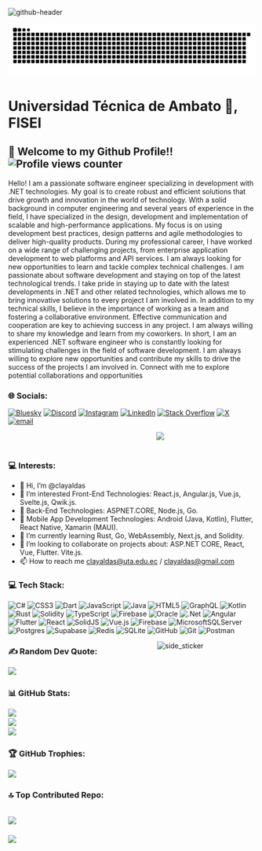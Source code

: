 ![github-header](https://github.com/user-attachments/assets/11329230-b0c0-426c-be4c-eaa835eb4c56)

<p align = "center">
	<img src = "https://github.com/7oSkaaa/7oSkaaa/blob/output/github-contribution-grid-snake.svg?" alt = "Snake Game"/>
</p>

# Universidad Técnica de Ambato 👋, FISEI
## 💫 Welcome to my Github Profile!! ![Profile views counter](https://komarev.com/ghpvc/?username=clayaldas&&style=flat-square)

Hello! I am a passionate software engineer specializing in development with .NET technologies. My goal is to create robust and efficient solutions that drive growth and innovation in the world of technology.
With a solid background in computer engineering and several years of experience in the field, I have specialized in the design, development and implementation of scalable and high-performance applications. My focus is on using development best practices, design patterns and agile methodologies to deliver high-quality products.
During my professional career, I have worked on a wide range of challenging projects, from enterprise application development to web platforms and API services. I am always looking for new opportunities to learn and tackle complex technical challenges.
I am passionate about software development and staying on top of the latest technological trends. I take pride in staying up to date with the latest developments in .NET and other related technologies, which allows me to bring innovative solutions to every project I am involved in.
In addition to my technical skills, I believe in the importance of working as a team and fostering a collaborative environment. Effective communication and cooperation are key to achieving success in any project. I am always willing to share my knowledge and learn from my coworkers.
In short, I am an experienced .NET software engineer who is constantly looking for stimulating challenges in the field of software development. I am always willing to explore new opportunities and contribute my skills to drive the success of the projects I am involved in.
Connect with me to explore potential collaborations and opportunities
<br/> 

### 🌐 Socials:
    
[![Bluesky](https://img.shields.io/badge/bluesky-0285FF?style=for-the-badge&logo=bluesky&logoColor=%23FFFFFF)](https://bsky.app/profile/clayaldas) [![Discord](https://img.shields.io/badge/Discord-%237289DA.svg?logo=discord&logoColor=white)](https://discord.gg/clayaldas) [![Instagram](https://img.shields.io/badge/Instagram-%23E4405F.svg?logo=Instagram&logoColor=white)](https://instagram.com/clayaldas) [![LinkedIn](https://img.shields.io/badge/LinkedIn-%230077B5.svg?logo=linkedin&logoColor=white)](https://linkedin.com/in/clayaldas) [![Stack Overflow](https://img.shields.io/badge/-Stackoverflow-FE7A16?logo=stack-overflow&logoColor=white)](https://stackoverflow.com/users/clayaldas) [![X](https://img.shields.io/badge/X-black.svg?logo=X&logoColor=white)](https://x.com/clayaldas) [![email](https://img.shields.io/badge/Email-D14836?logo=gmail&logoColor=white)](mailto:clayaldas) 

<!--Night Owl image-->
<div>
  <img align="right" width="40%" src="https://owlbertsio-resized.s3.amazonaws.com/Popper.psd.full.png">
</div>

</br>
</br>

### 💻 Interests:    
  - 👋 Hi, I’m @clayaldas
- 👀 I’m interested Front-End Technologies: React.js, Angular.js, Vue.js, Svelte.js, Qwik.js.
- 👀 Back-End Technologies: ASPNET.CORE, Node.js, Go.
- 👀 Mobile App Development Technologies: Android (Java, Kotlin), Flutter, React Native, Xamarin (MAUI).
- 🌱 I’m currently learning Rust, Go, WebAssembly, Next.js, and Solidity.
- 💞️ I’m looking to collaborate on projects about: ASP.NET CORE, React, Vue, Flutter. Vite.js.
- 📫 How to reach me clayaldas@uta.edu.ec / clayaldas@gmail.com

### 💻 Tech Stack:
![C#](https://img.shields.io/badge/c%23-%23239120.svg?style=plastic&logo=csharp&logoColor=white) ![CSS3](https://img.shields.io/badge/css3-%231572B6.svg?style=plastic&logo=css3&logoColor=white) ![Dart](https://img.shields.io/badge/dart-%230175C2.svg?style=plastic&logo=dart&logoColor=white) ![JavaScript](https://img.shields.io/badge/javascript-%23323330.svg?style=plastic&logo=javascript&logoColor=%23F7DF1E) ![Java](https://img.shields.io/badge/java-%23ED8B00.svg?style=plastic&logo=openjdk&logoColor=white) ![HTML5](https://img.shields.io/badge/html5-%23E34F26.svg?style=plastic&logo=html5&logoColor=white) ![GraphQL](https://img.shields.io/badge/-GraphQL-E10098?style=plastic&logo=graphql&logoColor=white) ![Kotlin](https://img.shields.io/badge/kotlin-%237F52FF.svg?style=plastic&logo=kotlin&logoColor=white) ![Rust](https://img.shields.io/badge/rust-%23000000.svg?style=plastic&logo=rust&logoColor=white) ![Solidity](https://img.shields.io/badge/Solidity-%23363636.svg?style=plastic&logo=solidity&logoColor=white) ![TypeScript](https://img.shields.io/badge/typescript-%23007ACC.svg?style=plastic&logo=typescript&logoColor=white) ![Firebase](https://img.shields.io/badge/firebase-%23039BE5.svg?style=plastic&logo=firebase) ![Oracle](https://img.shields.io/badge/Oracle-F80000?style=plastic&logo=oracle&logoColor=white) ![.Net](https://img.shields.io/badge/.NET-5C2D91?style=plastic&logo=.net&logoColor=white) ![Angular](https://img.shields.io/badge/angular-%23DD0031.svg?style=plastic&logo=angular&logoColor=white) ![Flutter](https://img.shields.io/badge/Flutter-%2302569B.svg?style=plastic&logo=Flutter&logoColor=white) ![React](https://img.shields.io/badge/react-%2320232a.svg?style=plastic&logo=react&logoColor=%2361DAFB) ![SolidJS](https://img.shields.io/badge/SolidJS-2c4f7c?style=plastic&logo=solid&logoColor=c8c9cb) ![Vue.js](https://img.shields.io/badge/vue.js-%2335495e.svg?style=plastic&logo=vuedotjs&logoColor=%234FC08D) ![Firebase](https://img.shields.io/badge/firebase-a08021?style=plastic&logo=firebase&logoColor=ffcd34) ![MicrosoftSQLServer](https://img.shields.io/badge/Microsoft%20SQL%20Server-CC2927?style=plastic&logo=microsoft%20sql%20server&logoColor=white) ![Postgres](https://img.shields.io/badge/postgres-%23316192.svg?style=plastic&logo=postgresql&logoColor=white) ![Supabase](https://img.shields.io/badge/Supabase-3ECF8E?style=plastic&logo=supabase&logoColor=white) ![Redis](https://img.shields.io/badge/redis-%23DD0031.svg?style=plastic&logo=redis&logoColor=white) ![SQLite](https://img.shields.io/badge/sqlite-%2307405e.svg?style=plastic&logo=sqlite&logoColor=white) ![GitHub](https://img.shields.io/badge/github-%23121011.svg?style=plastic&logo=github&logoColor=white) ![Git](https://img.shields.io/badge/git-%23F05033.svg?style=plastic&logo=git&logoColor=white) ![Postman](https://img.shields.io/badge/Postman-FF6C37?style=plastic&logo=postman&logoColor=white) 

<img align="right" width=200px height=200px alt="side_sticker" src="https://media.giphy.com/media/TEnXkcsHrP4YedChhA/giphy.gif" />

### ✍️ Random Dev Quote:
![](https://quotes-github-readme.vercel.app/api?type=horizontal&theme=tokyonight)

### 📊 GitHub Stats:
![](https://github-readme-stats.vercel.app/api?username=clayaldas&theme=holi&hide_border=false&include_all_commits=true&count_private=true)<br/>
![](https://github-readme-streak-stats.herokuapp.com/?user=clayaldas&theme=dark&hide_border=false)<br/>
![](https://github-readme-stats.vercel.app/api/top-langs/?username=clayaldas&theme=holi&hide_border=false&include_all_commits=true&count_private=true&layout=compact)

### 🏆 GitHub Trophies:
![](https://github-profile-trophy.vercel.app/?username=clayaldas&theme=monokai&no-frame=false&no-bg=false&margin-w=4)

### 🔝 Top Contributed Repo:
![](https://github-contributor-stats.vercel.app/api?username=clayaldas&limit=5&theme=monokai&combine_all_yearly_contributions=true)
---
[![](https://visitcount.itsvg.in/api?id=clayaldas&icon=9&color=13)](https://visitcount.itsvg.in)
<!-- Proudly created with GPRM ( https://gprm.itsvg.in ) -->

